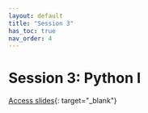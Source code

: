 ```yaml
---
layout: default
title: "Session 3"
has_toc: true
nav_order: 4
---
```


# Session 3: Python I

[Access slides](../output/03_python_1.html){: target="_blank"}

<!-- 
## Goals

**Learning objectives**

- Familiarize with different forms of reviews
- Dissociate goals and review types, along with their dimensions
- Appreciate the key elements of a review protocol

**Key references**

Rowe, F. (2014). What literature review is not: diversity, boundaries and recommendations. *European Journal of Information Systems*, 23(3), 241-255. doi:[10.1057/ejis.2014.7](https://link.springer.com/article/10.1057/ejis.2014.7){: target="_blank"}

Paré, G., Trudel, M. C., Jaana, M., & Kitsiou, S. (2015). Synthesizing information systems knowledge: A typology of literature reviews. *Information & Management*, 52(2), 183-199. doi:[10.1016/j.im.2014.08.008](https://www.sciencedirect.com/science/article/pii/S0378720614001116){: target="_blank"}

Schryen, G., Wagner, G., Benlian, A., and Paré, G. 2020. “A Knowledge Development Perspective on Literature Reviews: Validation of a New Typology in the IS Field,” *Communications of the Association for Information Systems*, 46 (Paper 7), 134–186. doi:[10.17705/1CAIS.04607](https://aisel.aisnet.org/cais/vol46/iss1/7/){: target="_blank"}


 -->